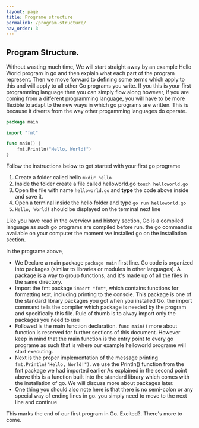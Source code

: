 ```yaml
---
layout: page
title: Programe structure
permalink: /program-structure/
nav_order: 3
---
```


## Program Structure. 
Without wasting much time, We will start straight away by an example Hello World program in go and then explain what each part of the program represent. Then we move forward to defining some terms which apply to this and will apply to all other Go programs you write. If you this is your first programming language then you can simply flow along however, if you are coming from a different programming language, you will have to be more flexible to adapt to the new ways in which go programs are written. This is because it diverts from the way other progamming languages do operate. 

```go
package main

import "fmt"

func main() {
    fmt.Println("Hello, World!")
}
```
Follow the instructions below to get started with your first  go programe 
1. Create a folder called hello `mkdir hello`
2. Inside the folder create a file called helloworld.go  `touch helloworld.go`
3. Open the file with name `helloworld.go` and **type** the code above inside and save it.
4. Open a terminal inside the hello folder and type `go run helloworld.go`
5. `Hello, World!` should be displayed on the terminal next line



Like you have read in the overview and history section, Go is a compiled language as such go programs are compiled before run. the go command is available on your computer the moment we installed go on the installation section. 

In the programe above, 
- We Declare a main package `package main` first line. Go code is organized into packages (similar to libraries or modules in other languages). A package is a way to group functions, and it's made up of all the files in the same directory.
- Import the fmt package `import "fmt"`, which contains functions for formatting text, including printing to the console. This package is one of the standard library packages you got when you installed Go. the import command tells the compiler which package is needed by the program and specifically this file. Rule of thumb is to alway import only the packages you need to use 
- Followed is the main function declaration. `func main()` more about function is reserved for further sections of this document. However keep in mind that the main function is the entry point to every go programe as such that is where our example helloworld programe will start executing. 
- Next is the proper implementation of the message printing `fmt.Println("Hello, World!")`. we use the Println() function from the fmt package we had imported earlier  As explained in the second point above this is a function built into the standard library which comes with the installation of go. We will discuss more about packages later.
- One thing you should also note here is that there is no semi-colon or any special way of ending lines in go. you simply need to move to the next line and continue

This marks the end of our first program in Go. Excited?. There's more to come. 
